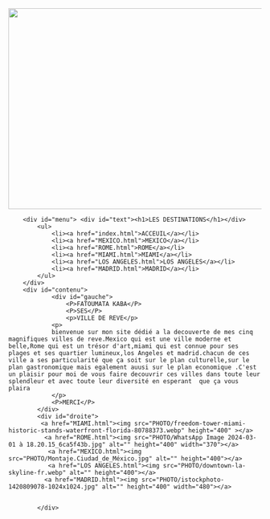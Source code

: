 <html lang="en">
<head>
    <meta charset="UTF-8">
    <meta name="viewport" content="width=, initial-scale=1.0">
    <title>Document</title>
    <link rel="stylesheet" href="index.css">
</head>
<body>
    <div class="principal">
        <div class="entete">
            <img src="c:\Users\HP\Desktop\projet html\PHOTO\voyage.jpg" alt="" height="400" width="1500">    
        </div>
        
        <div id="menu"> <div id="text"><h1>LES DESTINATIONS</h1></div>
            <ul>
                <li><a href="index.html">ACCEUIL</a></li>
                <li><a href="MEXICO.html">MEXICO</a></li>
                <li><a href="ROME.html">ROME</a></li>
                <li><a href="MIAMI.html">MIAMI</a></li>
                <li><a href="LOS ANGELES.html">LOS ANGELES</a></li>
                <li><a href="MADRID.html">MADRID</a></li>
            </ul>
        </div>
        <div id="contenu">
                <div id="gauche">
                    <P>FATOUMATA KABA</P>
                    <P>SES</P>
                    <p>VILLE DE REVE</p> 
                <p>   
                bienvenue sur mon site dédié a la decouverte de mes cinq magnifiques villes de reve.Mexico qui est une ville moderne et belle,Rome qui est un trésor d'art,miami qui est connue pour ses plages et ses quartier lumineux,los Angeles et madrid.chacun de ces ville a ses particularité que ça soit sur le plan culturelle,sur le plan gastronomique mais egalement auusi sur le plan economique .C'est un plaisir pour moi de vous faire decouvrir ces villes dans toute leur splendleur et avec toute leur diversité en esperant  que ça vous plaira
                </p>
                <P>MERCI</P>
            </div>
            <div id="droite">
             <a href="MIAMI.html"><img src="PHOTO/freedom-tower-miami-historic-stands-waterfront-florida-80788373.webp" height="400" ></a>
              <a href="ROME.html"><img src="PHOTO/WhatsApp Image 2024-03-01 à 18.20.15_6ca5f43b.jpg" alt="" height="400" width="370"></a>
               <a href="MEXICO.html"><img src="PHOTO/Montaje.Ciudad_de_México.jpg" alt="" height="400"></a>
               <a href="LOS ANGELES.html"><img src="PHOTO/downtown-la-skyline-fr.webp" alt="" height="400"></a>
              <a href="MADRID.html"><img src="PHOTO/istockphoto-1420809078-1024x1024.jpg" alt="" height="400" width="480"></a>
                
 
            </div>

</body>
</html>

